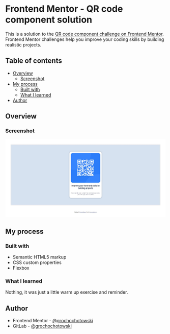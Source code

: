 # Frontend Mentor - QR code component solution

This is a solution to the [QR code component challenge on Frontend Mentor](https://www.frontendmentor.io/challenges/qr-code-component-iux_sIO_H). Frontend Mentor challenges help you improve your coding skills by building realistic projects. 

## Table of contents

- [Overview](#overview)
  - [Screenshot](#screenshot)
- [My process](#my-process)
  - [Built with](#built-with)
  - [What I learned](#what-i-learned)
- [Author](#author)

## Overview

### Screenshot

![](./assets/finished.jpeg)

## My process

### Built with

- Semantic HTML5 markup
- CSS custom properties
- Flexbox

### What I learned

Nothing, it was just a little warm up exercise and reminder.

## Author

- Frontend Mentor - [@grochochotowski](https://www.frontendmentor.io/profile/grochochotowski)
- GitLab - [@grochochotowski](https://github.com/grochochotowski)
